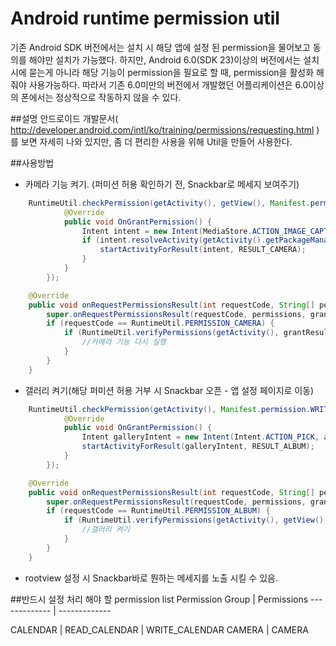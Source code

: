 # Android runtime permission util
기존 Android SDK 버전에서는 설치 시 해당 앱에 설정 된 permission을 물어보고 동의를 해야만 설치가 가능했다. 하지만, Android 6.0(SDK 23)이상의 버전에서는 설치 시에 묻는게 아니라 해당 기능이 permission을 필요로 할 때, permission을 활성화 해줘야 사용가능하다. 따라서 기존 6.0미만의 버전에서 개발했던 어플리케이션은 6.0이상의 폰에서는 정상적으로 작동하지 않을 수 있다.

##설명
안드로이드 개발문서( http://developer.android.com/intl/ko/training/permissions/requesting.html )를 보면 자세히 나와 있지만, 좀 더 편리한 사용을 위해 Util을 만들어 사용한다.

##사용방법
- 카메라 기능 켜기. (퍼미션 허용 확인하기 전, Snackbar로 메세지 보여주기)
```java
    RuntimeUtil.checkPermission(getActivity(), getView(), Manifest.permission.CAMERA, RuntimeUtil.PERMISSION_CAMERA, null, new OnPermssionCallBackListener() {
            @Override
            public void OnGrantPermission() {
                Intent intent = new Intent(MediaStore.ACTION_IMAGE_CAPTURE);
                if (intent.resolveActivity(getActivity().getPackageManager()) != null) {
                    startActivityForResult(intent, RESULT_CAMERA);
                }
            }
        });
```
```java
    @Override
    public void onRequestPermissionsResult(int requestCode, String[] permissions, int[] grantResults) {
        super.onRequestPermissionsResult(requestCode, permissions, grantResults);
        if (requestCode == RuntimeUtil.PERMISSION_CAMERA) {
            if (RuntimeUtil.verifyPermissions(getActivity(), grantResults)) {
                //카메라 기능 다시 실행
            }
        } 
    }
```
- 갤러리 켜기(해당 퍼미션 허용 거부 시 Snackbar 오픈 - 앱 설정 페이지로 이동)
```java
    RuntimeUtil.checkPermission(getActivity(), Manifest.permission.WRITE_EXTERNAL_STORAGE, RuntimeUtil.PERMISSION_ALBUM, new OnPermssionCallBackListener() {
            @Override
            public void OnGrantPermission() {
                Intent galleryIntent = new Intent(Intent.ACTION_PICK, android.provider.MediaStore.Images.Media.EXTERNAL_CONTENT_URI);
                startActivityForResult(galleryIntent, RESULT_ALBUM);
            }
        });
```
```java
    @Override
    public void onRequestPermissionsResult(int requestCode, String[] permissions, int[] grantResults) {
        super.onRequestPermissionsResult(requestCode, permissions, grantResults);
        if (requestCode == RuntimeUtil.PERMISSION_ALBUM) {
            if (RuntimeUtil.verifyPermissions(getActivity(), getView(), grantResults)) {
                //갤러리 켜기
            }
        }
    }
```

- rootview 설정 시 Snackbar바로 뭔하는 메세지를 노출 시킬 수 있음.

##반드시 설정 처리 해야 할 permission list
Permission Group  | Permissions
------------- | -------------

CALENDAR  |  READ_CALENDAR 
 | WRITE_CALENDAR
CAMERA  | CAMERA
